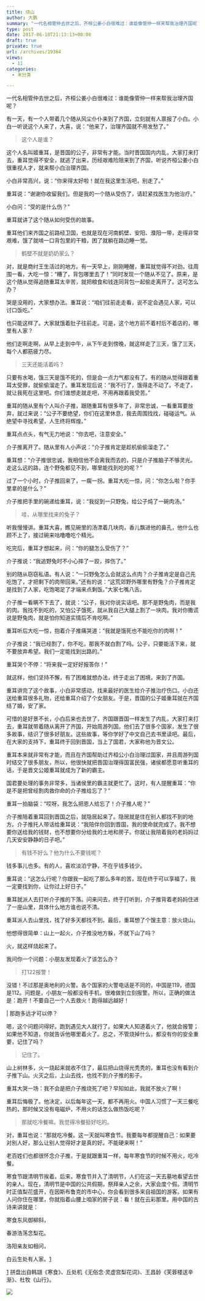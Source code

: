 ```yaml
---
title: 烧山
author: 大鹏
summary: "一代名相管仲去世之后，齐桓公姜小白很难过：谁能像管仲一样来帮我治理齐国呢？"
type: post
date: 2017-06-10T21:13:13+00:00
draft: true
private: true
url: /archives/19364
views:
  - 11
categories:
  - 未分类

---
```

一代名相管仲去世之后，齐桓公姜小白很难过：谁能像管仲一样来帮我治理齐国呢？

有一天，有一个人带着几个随从风尘仆仆来到了齐国，立刻就有人禀报了小白。小白一听说这个人来了，大喜，说：“他来了，治理齐国就不用发愁了。”

> 这个人是谁？

这个人名叫姬重耳，是晋国的公子，非常有才能。当时晋国国内内乱，大家打来打去，重耳觉得不安全，就逃了出来，历经艰难险阻来到了齐国，听说齐桓公姜小白很重视人才，就来帮小白治理齐国。

小白非常高兴，说：“你来得太好啦！就在我这里生活吧，别走了。”

重耳说：“谢谢你收留我们。但是我的一个随从受伤了，请赶紧找医生为他治疗。”

小白问：“受的是什么伤？”

重耳就讲了这个随从如何受伤的故事。

重耳他们来齐国之前路经卫国，也就是现在河南鹤壁、安阳、濮阳一带，走得非常艰难，饿了就啃一口背包里的干粮，困了就躺在路边睡一觉。

> 鹤壁不就是奶奶家么？

对，就是商纣王生活过的地方。有一天早上，刚刚睡醒，重耳就觉得不对劲，往周围一看，大吃一惊：“糟了，背包哪里去了！”同时发现一个随从不见了。原来，是这个随从觉得追随重耳太辛苦，就把粮食和钱连同背包一起偷走离开了。这可怎么办？

哭是没用的，大家想办法。重耳说：“咱们往前走走看，说不定会遇见人家，可以讨口饭吃。”

也只能这样了。大家就饿着肚子往前走。可是，这个地方前不着村后不着店的，哪里有人家？

他们走啊走啊，从早上走到中午，从下午走到傍晚，就这样走了三天，饿了三天，每个人都筋疲力尽。

> 三天还能活着吗？

只要有水喝，饿三天是饿不死的，但是会一点力气都没有了。有的随从觉得跟着重耳太受罪，就偷偷溜走了。重耳发现后说：“我不行了，饿得走不动了。不走了，就让我死在这里吧。你们谁想走就走吧，不用再跟着我受苦。”

重耳的随从里有个人叫介子推，跟随重耳有很多年了，非常忠诚，一看重耳要放弃，就过来说：“公子不要绝望，你们在这里休息，我去周围找找，碰碰运气。从绝望中寻找希望，人生终将辉煌。”

重耳点点头，有气无力地说：“你去吧，注意安全。”

介子推离开了。随从里有人小声说：“介子推肯定是趁机偷偷溜走了。”

重耳想：“介子推很忠诚，我相信他不会离我而去的，只是介子推脑子不够灵光。走这么远的路，连个野兔都见不到，哪里能找到吃的呢？”

过了一个小时，介子推回来了，一瘸一拐。重耳大吃一惊，问：“你怎么啦？你手里拿的是什么？”

介子推把手里的碗递给重耳，说：“我捉到一只野兔，给公子炖了一碗肉汤。”

> 哇，从哪里找来的兔子？

听我慢慢讲。重耳大喜，瞧见碗里的汤漂着几块肉，香儿飘进他的鼻孔，他什么也顾不上了，接过碗来咕噜噜吃个精光。

吃完后，重耳才想起来，问：“你的腿怎么受伤了？”

介子推说：“我追野兔时不小心摔了一跤，摔伤了。”

别的随从窃窃私语。有人说：“一只野兔怎么会就这么点肉？介子推肯定是自己先吃饱了，才把剩下的肉带回来。”还有的说：“这荒郊野外哪里有野兔？介子推肯定是找到了人家，吃饱喝足了才端来点剩饭。”大家七嘴八舌。

介子推一看瞒不下去了，就说：“公子，我对你说实话吧。那不是野兔肉，而是我的肉。我找不到吃的，又怕公子饿死，就从我自己大腿上割了一块肉。我对你撒谎说是野兔肉，就是怕你知道实情后不肯吃啊。”

重耳听后大吃一惊，抱着介子推痛哭道：“我就是饿死也不能吃你的肉啊！”

介子推说：“我已经割了，你不吃，那我不就白割了吗。公子，只要能活下来，就不要放弃希望。我们一定能找到出路的。”

重耳哭个不停：“将来我一定好好报答你！”

就这样，他们坚持不懈，有了困难就想办法，终于走出了困境，来到了齐国。

重耳讲完了这个故事，小白非常感动，找来最好的医生给介子推治疗伤口。小白还送给重耳很多礼物，还给重耳介绍了个女朋友。于是，晋国的公子姬重耳就在齐国结了婚，安了家。

可惜的是好景不长，小白后来也去世了，齐国跟晋国一样发生了内乱，大家打来打去，重耳就带着随从离开了齐国，开始周游列国。他们去了很多个国家，发生了很多故事，结识了很多好朋友。这些故事，等你学好了中文自己去书里读吧。最后，在大家的支持下，重耳终于回到晋国，当上了国君，大家称他为晋文公。

重耳本来就非常有才能，而且在齐国帮助过齐桓公小白治理过国家，并且周游列国时结交了很多朋友，所以，他很快就把晋国治理得国富民强，诸侯都愿意听重耳的话，于是晋文公姬重耳就成为了新的霸主。

国君要处理的事务非常多，当诸侯里的霸主就更忙了。这时，有人提醒重耳：“你是不是把曾经割肉救你命的介子推给忘了？”

重耳一拍脑袋：“哎呀，我怎么把恩人给忘了！介子推人呢？”

介子推陪着重耳回到晋国之后，就隐居起来了。隐居就是住在别人都找不到的地方。介子推托人带话给重耳说：“我陪伴你回到晋国，我的使命就完成了。我不想要你送给我的钱财，也不想要你分给我的土地和房子。你就让我陪着我的老妈妈过几天安安静静的日子吧。”

> 有钱不好么？他为什么不要钱呢？

钱多事儿也多。有的人，喜欢淡泊宁静，不在乎钱多钱少。

重耳说：“这怎么行呢？你跟我一起吃了那么多年的苦，现在终于可以享福了，我一定要找到你，让你过上好日子。”

重耳就派人去打听介子推的下落。问来问去，终于打听到，介子推背着老妈妈住进了一座山里，具体什么地方谁也说不清。

重耳派人去山里找，找了好多天都找不到。最后，重耳想了个馊主意：放火烧山。

他想得很简单：山上一起火，介子推没地方躲，不就下山了吗？

火，就这样烧起来了。

我问你一个问题：小朋友发现着火了该怎么办？

> 打122报警！

没错！不过那是奥地利的火警。各个国家的火警电话是不同的，中国是119，德国是112。问题是，小朋友一般都没有手机，很难做到立刻报警。所以，正确的做法是：跑开！不要自己一个人去救火！跑得越远越好！

| 那跑多远才可以停？

嗯，这个问题问得好。跑到遇见大人就行了。如果大人知道着火了，他就会报警；如果他不知道，你就告诉他哪里着火了。总之，不管烧掉什么，都没有你的安全重要，记住了吗？

> 记住了。

山上树林多，火一烧起来就收不住了，最后把山烧得光秃秃的，重耳也没有看到介子推下山。火灭之后，上山去找，也找不到介子推的影子。

重耳大哭一场：我不会是把介子推烧死了吧？早知如此，我就不放火了啊！

重耳后悔极了。他决定，以后每年这一天，都不再用火。中国人习惯了一天三餐吃热的，那时候又没有电磁炉，不用火的话怎么做热饭吃呢？

> 那就吃冷餐嘛。我觉得冷餐挺好吃的。

对，重耳也说：“那就吃冷餐。这一天就叫寒食节。我要每年都提醒自己：如果要对别人好，那么让别人觉得好才是真的好。不能硬来啊！”

老百姓们也都很怀念介子推，于是就跟重耳一样，每年寒食节的时候不用火，吃冷餐。

寒食节跟清明节挨着。后来，寒食节并入了清明节，人们在这一天去墓地看望去世的亲人。现在，清明节是中国的公共假期，祭拜亲人之余，大家会度个假。清明节时正值梨花盛开，在因斯布鲁克的市中心，你会看到很多来自祖国的游客。如果有人问你住在哪里，你就指着山腰上咱家的房子说：看！就在云彩那里。用中国的古诗来讲就是：

寒食东风御柳斜，

春游浩荡念梨花。

洛阳亲友如相问，

白云生处有人家。[1][1]

[1][1] 拼盘出自韩翃《寒食》、丘处机《无俗念·灵虚宫梨花词》、王昌龄《芙蓉楼送辛渐》、杜牧《山行》。

![][1]

 [1]: http://read.html5.qq.com/image?src=forum&q=5&r=0&imgflag=7&imageUrl=http://ugc.qpic.cn/gbar_pic/PWDK2ohBLn1AFJScyLGb8PDOLGjVOYxSgfgRCNaP8xc0mnJtCR5EpQ/

